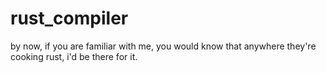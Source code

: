 # rust_compiler

by now, if you are familiar with me, you would know that anywhere they're cooking rust, i'd be there for it. 
